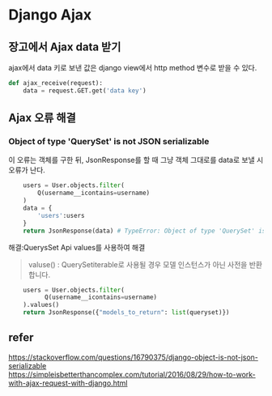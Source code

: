 # Django Ajax
## 장고에서 Ajax data 받기
ajax에서 data 키로 보낸 값은 django view에서 http method 변수로 받을 수 있다.
```python
def ajax_receive(request):
    data = request.GET.get('data key')
```
## Ajax 오류 해결
### Object of type 'QuerySet' is not JSON serializable
이 오류는 객체를 구한 뒤, JsonResponse를 할 때 그냥 객체 그대로를 data로 보낼 시 오류가 난다. 
```python
    users = User.objects.filter(
        Q(username__icontains=username)
    )
    data = {
        'users':users
    }
    return JsonResponse(data) # TypeError: Object of type 'QuerySet' is not JSON serializable
```
해결:QuerysSet Api values를 사용하여 해결
> valuse() : QuerySetiterable로 사용될 경우 모델 인스턴스가 아닌 사전을 반환합니다.
```python
    users = User.objects.filter(
          Q(username__icontains=username)
    ).values()
    return JsonResponse({"models_to_return": list(queryset)})
```
## refer
https://stackoverflow.com/questions/16790375/django-object-is-not-json-serializable  
https://simpleisbetterthancomplex.com/tutorial/2016/08/29/how-to-work-with-ajax-request-with-django.html